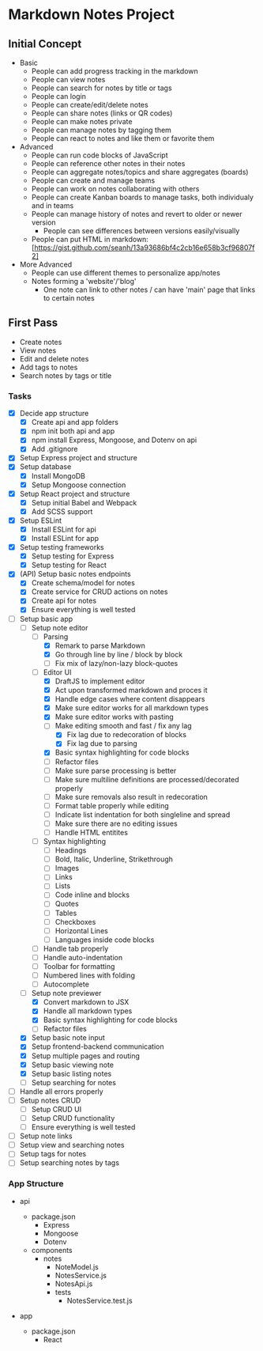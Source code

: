 # Markdown Notes Project

## Initial Concept
  * Basic
    - People can add progress tracking in the markdown
    - People can view notes
    - People can search for notes by title or tags
    - People can login
    - People can create/edit/delete notes
    - People can share notes (links or <datadev> QR codes)
    - People can make notes private
    - People can manage notes by tagging them
    - People can react to notes and like them or favorite them
  * Advanced
    - <lance> People can run code blocks of JavaScript
    - <lance> People can reference other notes in their notes
    - <lance> People can aggregate notes/topics and share aggregates (boards)
    - People can create and manage teams
    - People can work on notes collaborating with others
    - People can create Kanban boards to manage tasks, both individualy and in teams
    - People can manage history of notes and revert to older or newer version
      + <guruguhan> People can see differences between versions easily/visually
    - People can put HTML in markdown: [https://gist.github.com/seanh/13a93686bf4c2cb16e658b3cf96807f2] <kwantuum>
  * More Advanced
    - <guruguhan> People can use different themes to personalize app/notes
    - Notes forming a 'website'/'blog'
      + One note can link to other notes / can have 'main' page that links to certain notes

## First Pass
  * Create notes
  * View notes
  * Edit and delete notes
  * Add tags to notes
  * Search notes by tags or title

### Tasks
  - [x] Decide app structure
    - [x] Create api and app folders
    - [x] npm init both api and app
    - [x] npm install Express, Mongoose, and Dotenv on api
    - [x] Add .gitignore
  - [x] Setup Express project and structure
  - [x] Setup database
    - [x] Install MongoDB
    - [x] Setup Mongoose connection
  - [x] Setup React project and structure
    - [x] Setup initial Babel and Webpack
    - [x] Add SCSS support
  - [x] Setup ESLint
    - [x] Install ESLint for api
    - [x] Install ESLint for app
  - [x] Setup testing frameworks
    - [x] Setup testing for Express
    - [x] Setup testing for React
  - [x] (API) Setup basic notes endpoints
    - [x] Create schema/model for notes
    - [x] Create service for CRUD actions on notes
    - [x] Create api for notes
    - [x] Ensure everything is well tested 
  - [ ] Setup basic app
    - [ ] Setup note editor
      - [ ] Parsing
        - [x] Remark to parse Markdown
        - [x] Go through line by line / block by block
        - [ ] Fix mix of lazy/non-lazy block-quotes
      - [ ] Editor UI
        - [x] DraftJS to implement editor
        - [x] Act upon transformed markdown and proces it
        - [x] Handle edge cases where content disappears
        - [x] Make sure editor works for all markdown types
        - [x] Make sure editor works with pasting
        - [ ] Make editing smooth and fast / fix any lag
          - [x] Fix lag due to redecoration of blocks
          - [x] Fix lag due to parsing
        - [x] Basic syntax highlighting for code blocks
        - [ ] Refactor files
        - [ ] Make sure parse processing is better
        - [ ] Make sure multiline definitions are processed/decorated properly
        - [ ] Make sure removals also result in redecoration
        - [ ] Format table properly while editing
        - [ ] Indicate list indentation for both singleline and spread
        - [ ] Make sure there are no editing issues
        - [ ] Handle HTML entitites
      - [ ] Syntax highlighting
        - [ ] Headings
        - [ ] Bold, Italic, Underline, Strikethrough
        - [ ] Images
        - [ ] Links
        - [ ] Lists
        - [ ] Code inline and blocks
        - [ ] Quotes
        - [ ] Tables
        - [ ] Checkboxes
        - [ ] Horizontal Lines
        - [ ] Languages inside code blocks
      - [ ] Handle tab properly
      - [ ] Handle auto-indentation
      - [ ] Toolbar for formatting
      - [ ] Numbered lines with folding
      - [ ] Autocomplete
    - [ ] Setup note previewer
      - [x] Convert markdown to JSX
      - [x] Handle all markdown types
      - [x] Basic syntax highlighting for code blocks
      - [ ] Refactor files
    - [x] Setup basic note input 
    - [x] Setup frontend-backend communication
    - [x] Setup multiple pages and routing
    - [x] Setup basic viewing note
    - [x] Setup basic listing notes
    - [ ] Setup searching for notes
  - [ ] Handle all errors properly
  - [ ] Setup notes CRUD
    - [ ] Setup CRUD UI
    - [ ] Setup CRUD functionality
    - [ ] Ensure everything is well tested
  - [ ] Setup note links
  - [ ] Setup view and searching notes
  - [ ] Setup tags for notes
  - [ ] Setup searching notes by tags

### App Structure
  - api
    - package.json
      - Express
      - Mongoose
      - Dotenv
    - components
      - notes
        - NoteModel.js
        - NotesService.js
        - NotesApi.js
        * tests
          - NotesService.test.js
          
  - app
    - package.json
      - React
